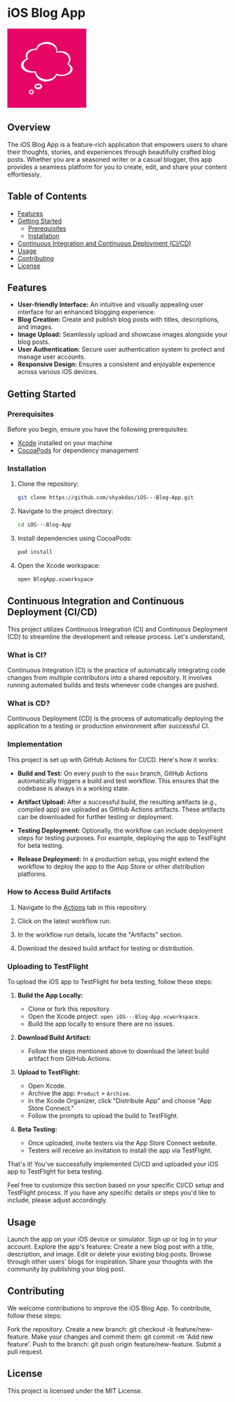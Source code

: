 # iOS Blog App

![App Logo](https://github.com/shyakdas/iOS---Blog-App/blob/main/BlogApp/Other/Assets.xcassets/AppIcon.appiconset/icon-60%403x.png) <!-- Replace with the path to your app logo -->

## Overview

The iOS Blog App is a feature-rich application that empowers users to share their thoughts, stories, and experiences through beautifully crafted blog posts. Whether you are a seasoned writer or a casual blogger, this app provides a seamless platform for you to create, edit, and share your content effortlessly.

## Table of Contents

- [Features](#features)
- [Getting Started](#getting-started)
  - [Prerequisites](#prerequisites)
  - [Installation](#installation)
- [Continuous Integration and Continuous Deployment (CI/CD)](#ContinuousIntegrationandContinuousDeployment(CI/CD)) 
- [Usage](#usage)
- [Contributing](#contributing)
- [License](#license)

## Features

- **User-friendly Interface:** An intuitive and visually appealing user interface for an enhanced blogging experience.
- **Blog Creation:** Create and publish blog posts with titles, descriptions, and images.
- **Image Upload:** Seamlessly upload and showcase images alongside your blog posts.
- **User Authentication:** Secure user authentication system to protect and manage user accounts.
- **Responsive Design:** Ensures a consistent and enjoyable experience across various iOS devices.

## Getting Started

### Prerequisites

Before you begin, ensure you have the following prerequisites:

- [Xcode](https://developer.apple.com/xcode/) installed on your machine
- [CocoaPods](https://cocoapods.org/) for dependency management

### Installation

1. Clone the repository:

   ```bash
   git clone https://github.com/shyakdas/iOS---Blog-App.git

2. Navigate to the project directory:
   
   ```bash
   cd iOS---Blog-App

3. Install dependencies using CocoaPods:

   ```bash
   pod install

4. Open the Xcode workspace:

   ```bash
   open BlogApp.xcworkspace

## Continuous Integration and Continuous Deployment (CI/CD)
This project utilizes Continuous Integration (CI) and Continuous Deployment (CD) to streamline the development and release process.
Let's understand,
### What is CI?
Continuous Integration (CI) is the practice of automatically integrating code changes from multiple contributors into a shared repository. It involves running automated builds and tests whenever code changes are pushed.
### What is CD?
Continuous Deployment (CD) is the process of automatically deploying the application to a testing or production environment after successful CI.

### Implementation
This project is set up with GitHub Actions for CI/CD. Here's how it works:
- **Build and Test:** On every push to the `main` branch, GitHub Actions automatically triggers a build and test workflow. This ensures that the codebase is always in a working state.

- **Artifact Upload:** After a successful build, the resulting artifacts (e.g., compiled app) are uploaded as GitHub Actions artifacts. These artifacts can be downloaded for further testing or deployment.

- **Testing Deployment:** Optionally, the workflow can include deployment steps for testing purposes. For example, deploying the app to TestFlight for beta testing.

- **Release Deployment:** In a production setup, you might extend the workflow to deploy the app to the App Store or other distribution platforms.
### How to Access Build Artifacts

1. Navigate to the [Actions](https://github.com/shyakdas/iOS---Blog-App/actions) tab in this repository.

2. Click on the latest workflow run.

3. In the workflow run details, locate the "Artifacts" section.

4. Download the desired build artifact for testing or distribution.

### Uploading to TestFlight

To upload the iOS app to TestFlight for beta testing, follow these steps:

1. **Build the App Locally:**
   - Clone or fork this repository.
   - Open the Xcode project: `open iOS---Blog-App.xcworkspace`.
   - Build the app locally to ensure there are no issues.

2. **Download Build Artifact:**
   - Follow the steps mentioned above to download the latest build artifact from GitHub Actions.

3. **Upload to TestFlight:**
   - Open Xcode.
   - Archive the app: `Product` > `Archive`.
   - In the Xcode Organizer, click "Distribute App" and choose "App Store Connect."
   - Follow the prompts to upload the build to TestFlight.

4. **Beta Testing:**
   - Once uploaded, invite testers via the App Store Connect website.
   - Testers will receive an invitation to install the app via TestFlight.

That's it! You've successfully implemented CI/CD and uploaded your iOS app to TestFlight for beta testing.

Feel free to customize this section based on your specific CI/CD setup and TestFlight process. If you have any specific details or steps you'd like to include, please adjust accordingly.

## Usage
Launch the app on your iOS device or simulator.
Sign up or log in to your account.
Explore the app's features:
Create a new blog post with a title, description, and image.
Edit or delete your existing blog posts.
Browse through other users' blogs for inspiration.
Share your thoughts with the community by publishing your blog post.

## Contributing
We welcome contributions to improve the iOS Blog App. To contribute, follow these steps:

Fork the repository.
Create a new branch: git checkout -b feature/new-feature.
Make your changes and commit them: git commit -m 'Add new feature'.
Push to the branch: git push origin feature/new-feature.
Submit a pull request.

## License
This project is licensed under the MIT License.   

